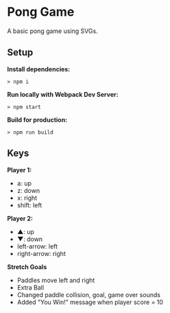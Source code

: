 # Pong Game

A basic pong game using SVGs.

## Setup

**Install dependencies:**

`> npm i`

**Run locally with Webpack Dev Server:**

`> npm start`

**Build for production:**

`> npm run build`

## Keys

**Player 1:**
* a: up
* z: down
* x: right
* shift: left

**Player 2:**
* ▲: up
* ▼: down
* left-arrow: left
* right-arrow: right


**Stretch Goals**
* Paddles move left and right
* Extra Ball
* Changed paddle collision, goal, game over sounds
* Added "You Win!" message when player score = 10